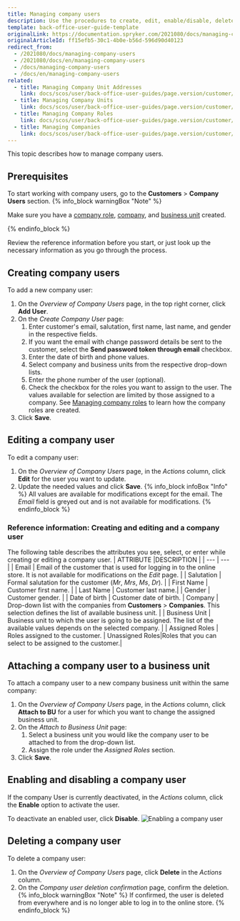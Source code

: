 ```yaml
---
title: Managing company users
description: Use the procedures to create, edit, enable/disable, delete, and attach company users to business units in the Back Office.
template: back-office-user-guide-template
originalLink: https://documentation.spryker.com/2021080/docs/managing-company-users
originalArticleId: ff15efb5-30c1-4b0e-b56d-596d90d40123
redirect_from:
  - /2021080/docs/managing-company-users
  - /2021080/docs/en/managing-company-users
  - /docs/managing-company-users
  - /docs/en/managing-company-users
related:
  - title: Managing Company Unit Addresses
    link: docs/scos/user/back-office-user-guides/page.version/customer/company-account/managing-company-unit-addresses.html
  - title: Managing Company Units
    link: docs/scos/user/back-office-user-guides/page.version/customer/company-account/managing-company-units.html
  - title: Managing Company Roles
    link: docs/scos/user/back-office-user-guides/page.version/customer/company-account/managing-company-roles.html
  - title: Managing Companies
    link: docs/scos/user/back-office-user-guides/page.version/customer/company-account/managing-companies.html
---
```


This topic describes how to manage company users.

## Prerequisites

To start working with company users, go to the **Customers** > **Company Users** section.
{% info_block warningBox "Note" %}

Make sure you have a [company role](/docs/scos/user/back-office-user-guides/{{page.version}}/customer/company-account/managing-company-roles.html), [company](/docs/scos/user/back-office-user-guides/{{page.version}}/customer/company-account/managing-companies.html), and [business unit](/docs/scos/user/back-office-user-guides/{{page.version}}/customer/company-account/managing-company-units.html) created.

{% endinfo_block %}

Review the reference information before you start, or just look up the necessary information as you go through the process.

## Creating company users
To add a new company user:

1. On the *Overview of Company Users* page, in the top right corner, click **Add User**.
2. On the *Create Company User* page:
    1. Enter customer's email, salutation, first name, last name, and gender in the respective fields.
    2. If you want the email with change password details be sent to the customer, select the **Send password token through email** checkbox.
    3. Enter the date of birth and phone values.
    4. Select company and business units from the respective drop-down lists.
    5. Enter the phone number of the user (optional).
    6. Check the checkbox for the roles you want to assign to the user. The values available for selection are limited by those assigned to a company. See [Managing company roles](/docs/scos/user/back-office-user-guides/{{page.version}}/customer/company-account/managing-company-roles.html) to learn how the company roles are created.
3. Click **Save**.

## Editing a company user

To edit a company user:
1. On the *Overview of Company Users* page, in the _Actions_ column, click **Edit** for the user you want to update.
2. Update the needed values and click **Save**.
    {% info_block infoBox "Info" %}
All values are available for modifications except for the email. The *Email* field is greyed out and is not available for modifications.
{% endinfo_block %}
    
### Reference information: Creating and editing and  a company user

The following table describes the attributes you see, select, or enter while creating or editing a company user.
| ATTRIBUTE |DESCRIPTION  |
| --- | --- |
| Email | Email of the customer that is used for logging in to the online store. It is not available for modifications on the *Edit* page. |
| Salutation | Formal salutation for the customer (_Mr_, _Mrs_, _Ms_, _Dr_). |
| First Name | Customer first name. |
| Last Name |  Customer last name.|
| Gender | Customer gender. |
| Date of birth | Customer date of birth. |
Company  | Drop-down list with the companies from **Customers** > **Companies**. This selection defines the list of available business unit. |
| Business Unit | Business unit to which the user is going to be assigned. The list of the available values depends on the selected company. |
| Assigned Roles | Roles assigned to the customer. |
Unassigned Roles|Roles that you can select to be assigned to the customer.|


## Attaching a company user to a business unit

To attach a company user to a new company business unit within the same company:
1. On the *Overview of Company Users* page, in the _Actions_ column, click **Attach to BU** for a user for which you want to change the assigned business unit.
2. On the *Attach to Business Unit* page:
    1. Select a business unit you would like the company user to be attached to from the drop-down list.
    2. Assign the role under the *Assigned Roles* section.
3. Click **Save**.

## Enabling and disabling a company user

If the company User is currently deactivated, in the *Actions* column, click the **Enable** option to activate the user.

To deactivate an enabled user, click **Disable**.
![Enabling a company user](https://spryker.s3.eu-central-1.amazonaws.com/docs/User+Guides/Back+Office+User+Guides/Company+Account/Managing+Company+Users/enabling-company-user.png)

## Deleting a company user

To delete a company user:
1. On the *Overview of Company Users* page, click **Delete** in the *Actions* column. 
2. On the *Company user deletion confirmation* page, confirm the deletion. 
{% info_block warningBox "Note" %}
If confirmed, the user is deleted from everywhere and is no longer able to log in to the online store.
{% endinfo_block %}
